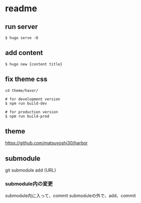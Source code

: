 # readme
## run server

```
$ hugo serve -D
```

## add content

```
$ hugo new {content title}
```

## fix theme css 
```
cd theme/havor/
```


```
# for development version
$ npm run build-dev

# for production version
$ npm run build-prod
```


## theme
https://github.com/matsuyoshi30/harbor


## submodule
git submodule add {URL}

### submodule内の変更
submodule内に入って、commit
submoduleの外で、add、commit

